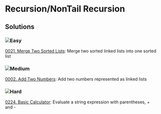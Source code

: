 # Recursion/NonTail Recursion

## Solutions

### ![Easy](https://img.shields.io/badge/Easy-46c6c2)

[0021. Merge Two Sorted Lists](/Recursion%2FNonTail%20Recursion%2F0021.%20Merge%20Two%20Sorted%20Lists): Merge two sorted linked lists into one sorted list

### ![Medium](https://img.shields.io/badge/Medium-fac31d)

[0002. Add Two Numbers](/Recursion%2FNonTail%20Recursion%2F0002.%20Add%20Two%20Numbers): Add two numbers represented as linked lists

### ![Hard](https://img.shields.io/badge/Hard-f8615c)

[0224. Basic Calculator](/Recursion%2FNonTail%20Recursion%2F0224.%20Basic%20Calculator): Evaluate a string expression with parentheses, + and -
